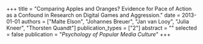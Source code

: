 +++
title = "Comparing Apples and Oranges? Evidence for Pace of Action as a Confound in Research on Digital Games and Aggression."
date = 2013-01-01
authors = ["Malte Elson", "Johannes Breuer", "Jan van Looy", "Julia Kneer", "Thorsten Quandt"]
publication_types = ["2"]
abstract = ""
selected = false
publication = "*Psychology of Popular Media Culture*"
+++

